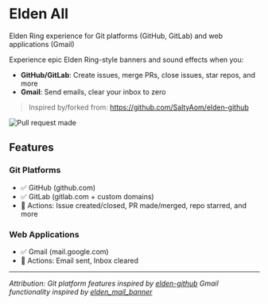# Elden All
Elden Ring experience for Git platforms (GitHub, GitLab) and web applications (Gmail)

Experience epic Elden Ring-style banners and sound effects when you:
- **GitHub/GitLab**: Create issues, merge PRs, close issues, star repos, and more
- **Gmail**: Send emails, clear your inbox to zero

> Inspired by/forked from: https://github.com/SaltyAom/elden-github

![Pull request made](https://github.com/user-attachments/assets/b90c43c5-b058-4aa1-9621-193bdace400b)

## Features

### Git Platforms
- ✅ GitHub (github.com)
- ✅ GitLab (gitlab.com + custom domains)
- 🎯 Actions: Issue created/closed, PR made/merged, repo starred, and more

### Web Applications
- ✅ Gmail (mail.google.com)
- 🎯 Actions: Email sent, Inbox cleared

---

*Attribution: Git platform features inspired by [elden-github](https://github.com/Yubo-Cao/elden-github)*
*Gmail functionality inspired by [elden_mail_banner](https://github.com/MettiFire/elden_mail_banner)*
